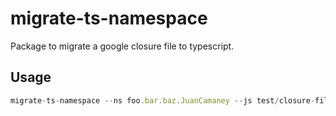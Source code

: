 migrate-ts-namespace
====================

Package to migrate a google closure file to typescript.

## Usage

```js
migrate-ts-namespace --ns foo.bar.baz.JuanCamaney --js test/closure-file.js --ts some/path/to/ts_file.ts
```
